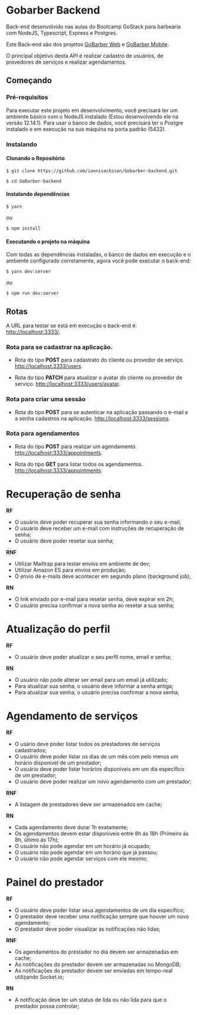 # Gobarber Backend

Back-end desenvolvido nas aulas do Bootcamp GoStack para barbearia com NodeJS, Typescript, Express e Postgres.

Este Back-end são dos projetos [GoBarber Web](https://github.com/iannisacksson/GoBarber-Frontend) e [GoBarber Mobile](https://github.com/iannisacksson/GoBarber-mobile).

O principal objetivo desta API é realizar cadastro de usuários, de provedores de serviços e realizar agendamentos.

## Começando

### Pré-requisitos

Para executar este projeto em desenvolvimento, você precisará ter um ambiente básico com o NodeJS instalado (Estou desenvolvendo ele na versão 12.14.1). Para usar o banco de dados, você precisará ter o Postgre instalado e em execução na sua máquina na porta padrão (5432).

### Instalando

#### Clonando o Repositório

```
$ git clone https://github.com/iannisacksson/Gobarber-backend.git

$ cd GoBarber-backend
```

#### Instalando dependências

```
$ yarn
```

_ou_

```
$ npm install
```

#### Executando o projeto na máquina

Com todas as dependências instaladas, o banco de dados em execução e o ambiente configurado corretamente, agora você pode executar o back-end:

```
$ yarn dev:server
```

_ou_

```
$ npm run dev:server
```

## Rotas

A URL para testar se está em execução o back-end é: [http://localhost:3333/](http://localhost:3333/).

### Rota para se cadastrar na aplicação.

- Rota do tipo **POST** para cadastrato do cliente ou provedor de serviço.
  [http://localhost:3333/users](http://localhost:3333/users).

- Rota do tipo **PATCH** para atualizar o avatar do cliente ou provedor de serviço.
  [http://localhost:3333/users/avatar](http://localhost:3333/users/avatar).

### Rota para criar uma sessão

- Rota do tipo **POST** para se autenticar na aplicação passando o e-mail e a senha cadastros na aplicação.
  [http://localhost:3333/sessions](http://localhost:3333/sessions).

### Rota para agendamentos

- Rota do tipo **POST** para realizar um agendamento.
  [http://localhost:3333/appointments](http://localhost:3333/appointments).

- Rota do tipo **GET** para listar todos os agendamentos.
  [http://localhost:3333/appointments](http://localhost:3333/appointments).

# Recuperação de senha

**RF**

- O usuário deve poder recuperar sua senha informando o seu e-mail;
- O usuário deve receber um e-mail com instruções de recuperação de senha;
- O usuário deve poder resetar sua senha;

**RNF**

- Utilizar Mailtrap para testar envios em ambiente de dev;
- Utilizar Amazon ES para envios em produção;
- O envio de e-mails deve acontecer em segundo plano (background job);

**RN**

- O link enviado por e-mail para resetar senha, deve expirar em 2h;
- O usuário precisa confirmar a nova senha ao resetar a sua senha;

# Atualização do perfil

**RF**

- O usuário deve poder atualizar o seu perfil nome, email e senha;

**RN**

- O usuário não pode alterar ser email para um email já utilizado;
- Para atualizar sua senha, o usuário deve informar a senha antiga;
- Para atualizar sua senha, o usuário precisa confirmar a nova senha;

# Agendamento de serviços

**RF**

- O usário deve poder listar todos os prestadores de serviços cadastrados;
- O usuário deve poder listar os dias de um mês com pelo menos um horário disponível de um prestador;
- O usuário deve poder listar horários disponiveis em um dia específico de um prestador;
- O usuário deve poder realizar um novo agendamento com um prestador;

**RNF**

- A listagem de prestadores deve ser armazenados em cache;

**RN**

- Cada agendamento deve durar 1h exatamente;
- Os agendamentos devem estar disponíveis entre 8h ás 18h (Primeiro ás 8h, último ás 17h);
- O usuário não pode agendar em um horário já ocupado;
- O usuário não pode agendar em um horário que já passou;
- O usuário não pode agendar serviços com ele mesmo;

# Painel do prestador

**RF**

- O usuário deve poder listar seus agendamentos de um dia específico;
- O prestador deve receber uma notificação sempre que houver um novo agendamento;
- O prestador deve poder visualizar as notificações não lidas;

**RNF**

- Os agendamentos do prestador no dia devem ser armazenadas em cache;
- As notificações do prestador devem ser armazenadas no MongoDB;
- As notificações do prestador devem ser enviadas em tempo-real utilizando Socket.io;

**RN**

- A notificação deve ter um status de lida ou não lida para que o prestador possa controlar;
